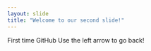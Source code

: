 ```yaml
---
layout: slide
title: "Welcome to our second slide!"
---
```

First time GitHub
Use the left arrow to go back!
